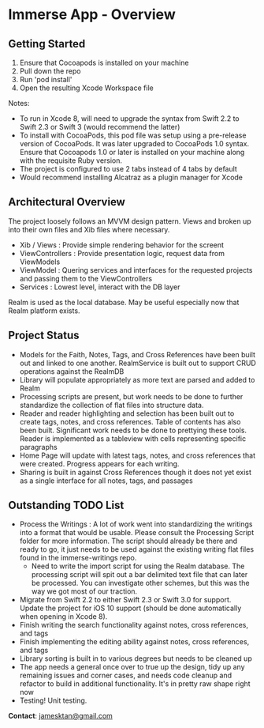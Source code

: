 # Immerse App - Overview

## Getting Started

1. Ensure that Cocoapods is installed on your machine
2. Pull down the repo
3. Run 'pod install'
4. Open the resulting Xcode Workspace file

Notes:

* To run in Xcode 8, will need to upgrade the syntax from Swift 2.2 to Swift 2.3 or Swift 3 (would recommend the latter)
* To install with CocoaPods, this pod file was setup using a pre-release version of CocoaPods. It was later upgraded to CocoaPods 1.0 syntax. Ensure that Cocoapods 1.0 or later is installed on your machine along with the requisite Ruby version.
* The project is configured to use 2 tabs instead of 4 tabs by default
* Would recommend installing Alcatraz as a plugin manager for Xcode

## Architectural Overview

The project loosely follows an MVVM design pattern. Views and broken up into their own files and Xib files where necessary.

* Xib / Views : Provide simple rendering behavior for the screent
* ViewControllers : Provide presentation logic, request data from ViewModels
* ViewModel : Quering services and interfaces for the requested projects and passing them to the ViewControllers
* Services : Lowest level, interact with the DB layer

Realm is used as the local database. May be useful especially now that Realm platform exists.


## Project Status

* Models for the Faith, Notes, Tags, and Cross References have been built out and linked to one another. RealmService is built out to support CRUD operations against the RealmDB
* Library will populate appropriately as more text are parsed and added to Realm
* Processing scripts are present, but work needs to be done to further standardize the collection of flat files into structure data. 
* Reader and reader highlighting and selection has been built out to create tags, notes, and cross references. Table of contents has also been built. Significant work needs to be done to prettying these tools. Reader is implemented as a tableview with cells representing specific paragraphs
* Home Page will update with latest tags, notes, and cross references that were created. Progress appears for each writing.
* Sharing is built in against Cross References though it does not yet exist as a single interface for all notes, tags, and passages

## Outstanding TODO List

* Process the Writings : A lot of work went into standardizing the writings into a format that would be usable. Please consult the Processing Script folder for more information. The script should already be there and ready to go, it just needs to be used against the existing writing flat files found in the immerse-writings repo.
    * Need to write the import script for using the Realm database. The processing script will spit out a bar delimited text file that can later be processed. You can investigate other schemes, but this was the way we got most of our traction. 
* Migrate from Swift 2.2 to either Swift 2.3 or Swift 3.0 for support. Update the project for iOS 10 support (should be done automatically when opening in Xcode 8). 
* Finish writing the search functionality against notes, cross references, and tags
* Finish implementing the editing ability against notes, cross references, and tags
* Library sorting is built in to various degrees but needs to be cleaned up
* The app needs a general once over to true up the design, tidy up any remaining issues and corner cases, and needs code cleanup and refactor to build in additional functionality. It's in pretty raw shape right now
* Testing! Unit testing. 

**Contact**: [jamesktan@gmail.com](mailto:jamesktan@gmail.com)


